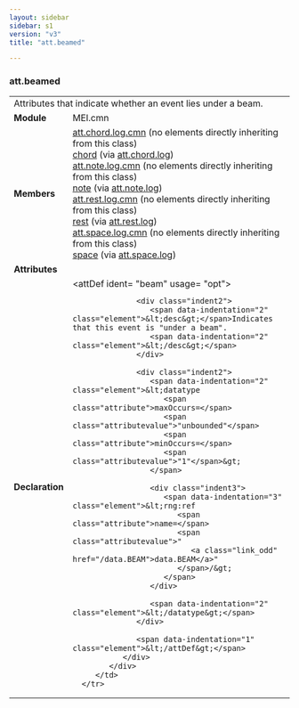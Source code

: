 ```yaml
---
layout: sidebar
sidebar: s1
version: "v3"
title: "att.beamed"

---
```


<div class="classSpec att">
   <h3 id="att.beamed">att.beamed</h3>
   <table class="wovenodd">
      <tr>
         <td colspan="2" class="wovenodd-col2">Attributes that indicate whether an event lies under a beam.</td>
      </tr>
      <tr>
         <td class="wovenodd-col1">
            <strong>Module</strong>
         </td>
         <td class="wovenodd-col2">MEI.cmn</td>
      </tr>
      <tr>
         <td class="wovenodd-col1">
            <strong>Members</strong>
         </td>
         <td class="wovenodd-col2">
            <div class="parent">
               <div>
                  <span>
                     <a class="link_odd_classSpec" href="{{ site.baseurl }}/{{ page.version }}/attribute-classes/att.chord.log.cmn">att.chord.log.cmn</a> (no elements directly inheriting from this class)
                  </span>
               </div>
               <div>
                  <a class="link_odd_elementSpec" href="{{ site.baseurl }}/{{ page.version }}/elements/chord.html">chord</a>
                  <span> (via 
                     <a class="link_odd_classSpec" href="{{ site.baseurl }}/{{ page.version }}/attribute-classes/att.chord.log.html">att.chord.log</a>)
                  </span>
               </div>
               <div>
                  <span>
                     <a class="link_odd_classSpec" href="{{ site.baseurl }}/{{ page.version }}/attribute-classes/att.note.log.cmn">att.note.log.cmn</a> (no elements directly inheriting from this class)
                  </span>
               </div>
               <div>
                  <a class="link_odd_elementSpec" href="{{ site.baseurl }}/{{ page.version }}/elements/note.html">note</a>
                  <span> (via 
                     <a class="link_odd_classSpec" href="{{ site.baseurl }}/{{ page.version }}/attribute-classes/att.note.log.html">att.note.log</a>)
                  </span>
               </div>
               <div>
                  <span>
                     <a class="link_odd_classSpec" href="{{ site.baseurl }}/{{ page.version }}/attribute-classes/att.rest.log.cmn">att.rest.log.cmn</a> (no elements directly inheriting from this class)
                  </span>
               </div>
               <div>
                  <a class="link_odd_elementSpec" href="{{ site.baseurl }}/{{ page.version }}/elements/rest.html">rest</a>
                  <span> (via 
                     <a class="link_odd_classSpec" href="{{ site.baseurl }}/{{ page.version }}/attribute-classes/att.rest.log.html">att.rest.log</a>)
                  </span>
               </div>
               <div>
                  <span>
                     <a class="link_odd_classSpec" href="{{ site.baseurl }}/{{ page.version }}/attribute-classes/att.space.log.cmn">att.space.log.cmn</a> (no elements directly inheriting from this class)
                  </span>
               </div>
               <div>
                  <a class="link_odd_elementSpec" href="{{ site.baseurl }}/{{ page.version }}/elements/space.html">space</a>
                  <span> (via 
                     <a class="link_odd_classSpec" href="{{ site.baseurl }}/{{ page.version }}/attribute-classes/att.space.log.html">att.space.log</a>)
                  </span>
               </div>
            </div>
         </td>
      </tr>
      <tr>
         <td class="wovenodd-col1">
            <strong>Attributes</strong>
         </td>
         <td class="wovenodd-col2"></td>
      </tr>
      <tr>
         <td class="wovenodd-col1">
            <strong>Declaration</strong>
         </td>
         <td class="wovenodd-col2">
            <div xml:space="preserve" class="pre">
               <div class="indent1">
                  <span data-indentation="1" class="element">&lt;attDef 
                     <span class="attribute">ident=</span>
                     <span class="attributevalue">"beam"</span> 
                     <span class="attribute">usage=</span>
                     <span class="attributevalue">"opt"</span>&gt;
                  </span>
                  
                  <div class="indent2">
                     <span data-indentation="2" class="element">&lt;desc&gt;</span>Indicates that this event is "under a beam".
                     <span data-indentation="2" class="element">&lt;/desc&gt;</span>
                  </div>
                  
                  <div class="indent2">
                     <span data-indentation="2" class="element">&lt;datatype 
                        <span class="attribute">maxOccurs=</span>
                        <span class="attributevalue">"unbounded"</span> 
                        <span class="attribute">minOccurs=</span>
                        <span class="attributevalue">"1"</span>&gt;
                     </span>
                     
                     <div class="indent3">
                        <span data-indentation="3" class="element">&lt;rng:ref 
                           <span class="attribute">name=</span>
                           <span class="attributevalue">"
                              <a class="link_odd" href="/data.BEAM">data.BEAM</a>"
                           </span>/&gt;
                        </span>
                     </div>
                     
                     <span data-indentation="2" class="element">&lt;/datatype&gt;</span>
                  </div>
                  
                  <span data-indentation="1" class="element">&lt;/attDef&gt;</span>
               </div>
            </div>
         </td>
      </tr>
   </table>
</div>